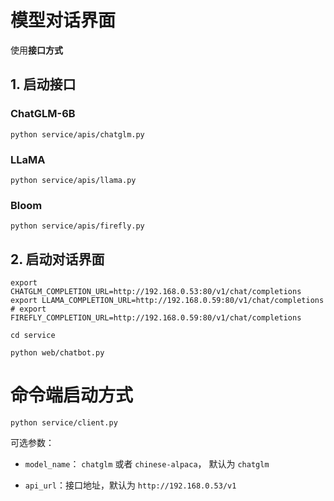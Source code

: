 # 模型对话界面

使用**接口方式**

## 1. 启动接口

### ChatGLM-6B

```shell
python service/apis/chatglm.py
```

### LLaMA

```shell
python service/apis/llama.py
```

### Bloom

```shell
python service/apis/firefly.py
```

## 2. 启动对话界面

```shell
export CHATGLM_COMPLETION_URL=http://192.168.0.53:80/v1/chat/completions
export LLAMA_COMPLETION_URL=http://192.168.0.59:80/v1/chat/completions
# export FIREFLY_COMPLETION_URL=http://192.168.0.59:80/v1/chat/completions

cd service

python web/chatbot.py
```

# 命令端启动方式

```shell
python service/client.py
```

可选参数：

+ `model_name`： `chatglm` 或者 `chinese-alpaca`， 默认为 `chatglm`

+ `api_url`：接口地址，默认为 `http://192.168.0.53/v1`

